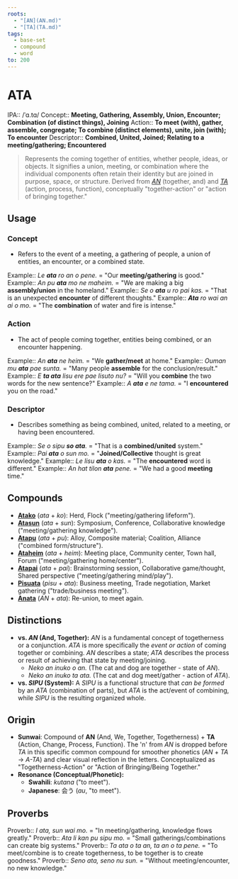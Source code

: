```yaml
---
roots:
  - "[AN](AN.md)"
  - "[TA](TA.md)"
tags:
  - base-set
  - compound
  - word
to: 200
---
```


# ATA

IPA::				/ˈɑ.tɑ/
Concept:: 	**Meeting, Gathering, Assembly, Union, Encounter; Combination (of distinct things), Joining**
Action::		**To meet (with), gather, assemble, congregate; To combine (distinct elements), unite, join (with); To encounter**
Descriptor::	**Combined, United, Joined; Relating to a meeting/gathering; Encountered**

> Represents the coming together of entities, whether people, ideas, or objects. It signifies a union, meeting, or combination where the individual components often retain their identity but are joined in purpose, space, or structure. Derived from *[AN](AN.md)* (together, and) and *[TA](TA.md)* (action, process, function), conceptually "together-action" or "action of bringing together."

## Usage

### Concept
*   Refers to the event of a meeting, a gathering of people, a union of entities, an encounter, or a combined state.

Example::   *Le **ata** ro an o pene.* = "Our **meeting/gathering** is good."
Example::   *An pu **ata** mo ne maheim.* = "We are making a big **assembly/union** in the homeland."
Example::   *Se o **ata** u ro pai kas.* = "That is an unexpected **encounter** of different thoughts."
Example::   ***Ata** ro wai an ai o mo.* = "The **combination** of water and fire is intense."

### Action
*   The act of people coming together, entities being combined, or an encounter happening.

Example::   *An **ata** ne heim.* = "We **gather/meet** at home."
Example::   *Ouman mu **ata** pae sunta.* = "Many people **assemble** for the conclusion/result."
Example::   *E **ta ata** lisu ere pae lisuto nu?* = "Will you **combine** the two words for the new sentence?"
Example::   *A **ata** e ne tama.* = "I **encountered** you on the road."

### Descriptor
*   Describes something as being combined, united, related to a meeting, or having been encountered.

Example::   *Se o sipu **so ata**.* = "That is a **combined/united** system."
Example::   *Pai **ata** o sun mo.* = "**Joined/Collective** thought is great knowledge."
Example::   *Le lisu **ata** o kas.* = "The **encountered** word is different."
Example::   *An hat tilon **ata** pene.* = "We had a good **meeting** time."

## Compounds
*   **[Atako](Atako)** (*ata* + *ko*): Herd, Flock ("meeting/gathering lifeform").
*   **[Atasun](Atasun)** (*ata* + *sun*): Symposium, Conference, Collaborative knowledge ("meeting/gathering knowledge").
*   **[Atapu](Atapu)** (*ata* + *pu*): Alloy, Composite material; Coalition, Alliance ("combined form/structure").
*   **[Ataheim](Ataheim)** (*ata* + *heim*): Meeting place, Community center, Town hall, Forum ("meeting/gathering home/center").
*   **[Atapai](Atapai)** (*ata* + *pai*): Brainstorming session, Collaborative game/thought, Shared perspective ("meeting/gathering mind/play").
*   **[Pisuata](Pisuata)** (*pisu* + *ata*): Business meeting, Trade negotiation, Market gathering ("trade/business meeting"). 
*   **[Anata](Anata)** (*AN* + *ata*): Re-union, to meet again.
## Distinctions

*   **vs. *AN* (And, Together):** *AN* is a fundamental concept of togetherness or a conjunction. *ATA* is more specifically the *event or action* of coming together or combining. *AN* describes a state; *ATA* describes the process or result of achieving that state by meeting/joining.
    *   *Neko an inuko o an.* (The cat and dog are together - state of *AN*).
    *   *Neko an inuko ta ata.* (The cat and dog meet/gather - action of *ATA*).
*   **vs. *SIPU* (System):** A *SIPU* is a functional structure that *can be formed* by an *ATA* (combination of parts), but *ATA* is the act/event of combining, while *SIPU* is the resulting organized whole.

## Origin

*   **Sunwai**: Compound of **AN** (And, We, Together, Togetherness) + **TA** (Action, Change, Process, Function). The 'n' from *AN* is dropped before *TA* in this specific common compound for smoother phonetics (*AN* + *TA* -> *A-TA*) and clear visual reflection in the letters. Conceptualized as "Togetherness-Action" or "Action of Bringing/Being Together."
*   **Resonance (Conceptual/Phonetic):**
    *   **Swahili**: _kutana_ ("to meet").
    *   **Japanese**: 会う (_au_, "to meet").

## Proverbs

Proverb:: *I ata, sun wai mo.* = "In meeting/gathering, knowledge flows greatly."
Proverb:: *Ata li kan pu sipu mo.* = "Small gatherings/combinations can create big systems."
Proverb:: *Ta ata o ta an, ta an o ta pene.* = "To meet/combine is to create togetherness, to be together is to create goodness."
Proverb:: *Seno ata, seno nu sun.* = "Without meeting/encounter, no new knowledge."
